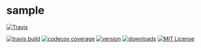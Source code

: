 # sample

[![Travis](https://img.shields.io/travis/devAbhijeet/sample.svg?maxAge=2592000?style=flat-square)]()


[![travis build](https://img.shields.io/travis/devAbhijeet/sample.svg?style=flat-square)]()
[![codecov coverage](https://img.shields.io/codecov/c/github/devAbhijeet/sample.svg?style=flat-square)]()
[![version](https://img.shields.io/npm/v/sample.svg?style=flat-square)]()
[![downloads](https://img.shields.io/npm/dm/sample.svg?style=flat-square)]()
[![MIT License](https://img.shields.io/npm/l/sample.svg?style=flat-square)]()
